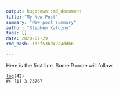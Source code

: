 ```yaml
---
output: hugodown::md_document
title: "My New Post"
summary: "New post summary"
author: "Stephen Kaluzny"
tags: []
date: 2020-07-29
rmd_hash: 1dcf53bd42a4ddb6

---
```


Here is the first line. Some R code will follow.

<div class="highlight">

<pre class='chroma'><code class='language-r' data-lang='r'><span class='nf'><a href='https://rdrr.io/r/base/exp.html'>log</a></span>(<span class='m'>42</span>)
<span class='c'>#&gt; [1] 3.73767</span></code></pre>

</div>

